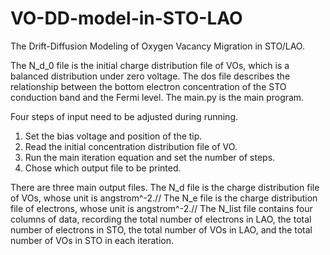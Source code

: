 # VO-DD-model-in-STO-LAO
The Drift-Diffusion Modeling of Oxygen Vacancy Migration in STO/LAO. 

The N_d_0 file is the initial charge distribution file of VOs, which is a balanced distribution under zero voltage.
The dos file describes the relationship between the bottom electron concentration of the STO conduction band and the Fermi level.
The main.py is the main program. 

Four steps of input need to be adjusted during running. 
   1.  Set the bias voltage and position of the tip.
   2.  Read the initial concentration distribution file of VO.
   3.  Run the main iteration equation and set the number of steps.
   4.  Chose which output file to be printed.

There are three main output files.
The N_d file is the charge distribution file of VOs, whose unit is angstrom^-2.//
The N_e file is the charge distribution file of electrons, whose unit is angstrom^-2.//
The N_list file contains four columns of data, recording the total number of electrons in LAO, the total number of electrons in STO, the total number of VOs in LAO, and the total number of VOs in STO in each iteration.
